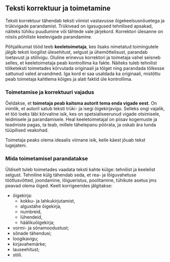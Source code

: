 ## Teksti korrektuur ja toimetamine

Teksti korrektuur  tähendab teksti viimist vastavusse õigekeelsusnõuetega ja trükivigade parandamist. Trükivead on igasugused tehnilised apsakad, näiteks tühiku puudumine või tähtede vale järjekord. Korrektori ülesanne on niisiis põhiliste keelevigade parandamine.

Põhjalikumat tööd teeb **keeletoimetaja**, kes lisaks nimetatud toimingutele jälgib teksti loogilist ülesehitust, selgust ja ühemõttelisust, parandab loetavust ja stiilivigu. Oluline erinevus korrektori ja toimetaja vahel seisneb selles, et keeletoimetaja peab kontrollima ka fakte. Näiteks tuleb tehnilist tõlketeksti toimetades kõrvutada originaali ja tõlget ning parandada tõlkesse sattunud valed arvandmed. Iga kord ei saa usaldada ka originaali, mistõttu peab toimetaja kahtlema kõiges ja alati faktid üle kontrollima.

### Toimetamise ja korrektuuri vajadus

Öeldakse, et **toimetaja peab kaitsma autorit tema enda vigade eest**. On inimlik, et autoril satub teksti trüki- ja isegi õigekirjavigu. Selleks ongi vajalik, et töö loeks läbi kõrvaline isik, kes on spetsialiseerunud vigade otsimisele, leidmisele ja parandamisele. Heal keeletoimetajal on piisav kogemuste ja teadmiste pagas, ta teab, millele tähelepanu pöörata, ja oskab ära tunda tüüpilised veakohad.

Toimetaja peaks olema ideaalis viimane isik, kelle käest jõuab tekst lugejateni.

### Mida toimetamisel parandatakse

Üldiselt tuleb toimetades vaadata teksti kahte külge: tehnilist ja keelelist selgust. Tehniline külg tähendab seda, et rea- ja lõiguvahetuse töötlusvõtted, joondamine, lõigueristus, poolitamine, tühikute asetus jms peavad olema õiged. Keelt korrigeerides jälgitakse:

- õigekirja:
    - kokku- ja lahkukirjutamist,
    - algustähe õigekirja,
    - numbreid,
    - lühendeid,
    - häälikuõigekirja;
- vormi- ja sõnamoodustust;
- sõnade tähendusi;
- loogikavigu;
- kirjavahemärke;
- lauseehitust;
- stiili.
